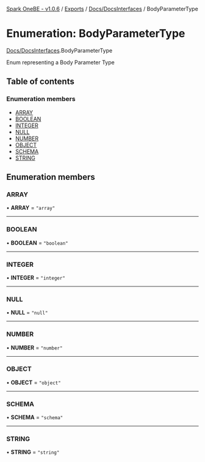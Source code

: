 [Spark OneBE - v1.0.6](../README.md) / [Exports](../modules.md) / [Docs/DocsInterfaces](../modules/Docs_DocsInterfaces.md) / BodyParameterType

# Enumeration: BodyParameterType

[Docs/DocsInterfaces](../modules/Docs_DocsInterfaces.md).BodyParameterType

Enum representing a Body Parameter Type

## Table of contents

### Enumeration members

- [ARRAY](Docs_DocsInterfaces.BodyParameterType.md#array)
- [BOOLEAN](Docs_DocsInterfaces.BodyParameterType.md#boolean)
- [INTEGER](Docs_DocsInterfaces.BodyParameterType.md#integer)
- [NULL](Docs_DocsInterfaces.BodyParameterType.md#null)
- [NUMBER](Docs_DocsInterfaces.BodyParameterType.md#number)
- [OBJECT](Docs_DocsInterfaces.BodyParameterType.md#object)
- [SCHEMA](Docs_DocsInterfaces.BodyParameterType.md#schema)
- [STRING](Docs_DocsInterfaces.BodyParameterType.md#string)

## Enumeration members

### ARRAY

• **ARRAY** = `"array"`

___

### BOOLEAN

• **BOOLEAN** = `"boolean"`

___

### INTEGER

• **INTEGER** = `"integer"`

___

### NULL

• **NULL** = `"null"`

___

### NUMBER

• **NUMBER** = `"number"`

___

### OBJECT

• **OBJECT** = `"object"`

___

### SCHEMA

• **SCHEMA** = `"schema"`

___

### STRING

• **STRING** = `"string"`
